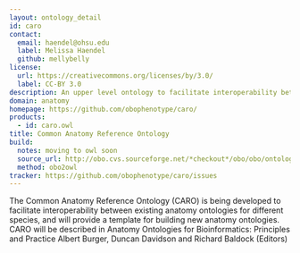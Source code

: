 ```yaml
---
layout: ontology_detail
id: caro
contact:
  email: haendel@ohsu.edu
  label: Melissa Haendel
  github: mellybelly
license:
  url: https://creativecommons.org/licenses/by/3.0/
  label: CC-BY 3.0
description: An upper level ontology to facilitate interoperability between existing anatomy ontologies for different species
domain: anatomy
homepage: https://github.com/obophenotype/caro/
products:
  - id: caro.owl
title: Common Anatomy Reference Ontology
build:
  notes: moving to owl soon
  source_url: http://obo.cvs.sourceforge.net/*checkout*/obo/obo/ontology/anatomy/caro/caro.obo
  method: obo2owl
tracker: https://github.com/obophenotype/caro/issues
---
```


The Common Anatomy Reference Ontology (CARO) is being developed to facilitate interoperability between existing anatomy ontologies for different species, and will provide a template for building new anatomy ontologies. CARO will be described in Anatomy Ontologies for Bioinformatics: Principles and Practice Albert Burger, Duncan Davidson and Richard Baldock (Editors)
